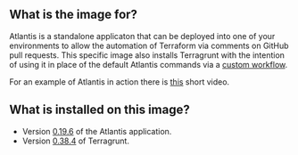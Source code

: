 ## What is the image for?

Atlantis is a standalone applicaton that can be deployed into one of your environments to allow the automation of Terraform via comments on GitHub pull requests. This specific image also installs Terragrunt with the intention of using it in place of the default Atlantis commands via a [custom workflow](https://www.runatlantis.io/docs/custom-workflows.html#use-cases).

For an example of Atlantis in action there is [this](https://youtu.be/TmIPWda0IKg) short video.

## What is installed on this image?
- Version [0.19.6](https://github.com/runatlantis/atlantis) of the Atlantis application.
- Version [0.38.4](https://terragrunt.gruntwork.io/docs/getting-started/install/) of Terragrunt.

